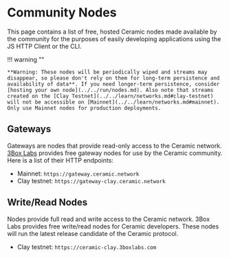 # Community Nodes
This page contains a list of free, hosted Ceramic nodes made available by the community for the purposes of easily developing applications using the JS HTTP Client or the CLI.

!!! warning ""

    **Warning: These nodes will be periodically wiped and streams may disappear, so please don't rely on them for long-term persistence and availability of data**. If you need longer-term persistence, consider [hosting your own node](../../run/nodes.md). Also note that streams created on the [Clay Testnet](../../learn/networks.md#clay-testnet) will not be accessible on [Mainnet](../../learn/networks.md#mainnet). Only use Mainnet nodes for production deployments.

## Gateways
Gateways are nodes that provide read-only access to the Ceramic network. [3Box Labs](https://3boxlabs.com) provides free gateway nodes for use by the Ceramic community. Here is a list of their HTTP endpoints:

- Mainnet: `https://gateway.ceramic.network`
- Clay testnet: `https://gateway-clay.ceramic.network`


## Write/Read Nodes
Nodes provide full read and write access to the Ceramic network. 3Box Labs provides free write/read nodes for Ceramic developers. These nodes will run the latest release candidate of the Ceramic protocol. 

- Clay testnet: `https://ceramic-clay.3boxlabs.com`

</br></br></br>
